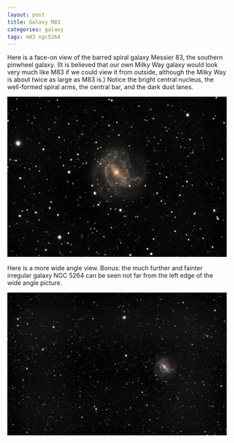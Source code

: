```yaml
---
layout: post
title: Galaxy M83
categories: galaxy
tags: m83 ngc5264
---
```

Here is a face-on view of the barred spiral galaxy Messier 83, the southern pinwheel galaxy. (It is believed that our own Milky Way galaxy would look very much like M83 if we could view it from outside, although the Milky Way is about twice as large as M83 is.)  Notice the bright central nucleus, the well-formed  spiral arms, the central bar, and the dark dust lanes.

<p> <img src="\images\m83_2020-04-16T01_19_09_Stack_16bits_201frames_603s_cropped.jpg" 
alt = "m83 seen using Celestron RASA 8 and ZWO ASI183MC" /> <p>

Here is a more wide angle view.  Bonus: the much further and fainter irregular galaxy NGC 5264 can be seen  not far from the left edge of the wide angle picture.

<p> <img src="\images\m83_2020-04-16T01_19_09_Stack_16bits_201frames_603s.jpg"  
alt = "m83 seen using Celestron RASA 8 and ZWO ASI183MC"/> <p>
